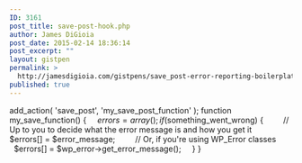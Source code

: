 ```yaml
---
ID: 3161
post_title: save-post-hook.php
author: James DiGioia
post_date: 2015-02-14 18:36:14
post_excerpt: ""
layout: gistpen
permalink: >
  http://jamesdigioia.com/gistpens/save_post-error-reporting-boilerplate/save-post-hook-php/
published: true
---
```

add_action( 'save_post', 'my_save_post_function' ); function my_save_function() {     $errors = array();     if($something_went_wrong) {         // Up to you to decide what the error message is and how you get it         $errors[] = $error_message;         // Or, if you're using WP_Error classes         $errors[] = $wp_error->get_error_message();     } }